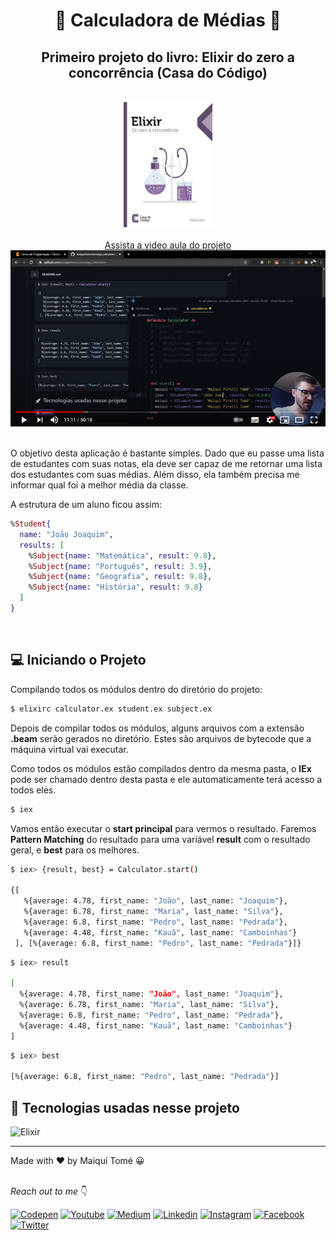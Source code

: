 
<div align="center">
  <h1>🧮 Calculadora de Médias 🧮</h1>
  <h2>
    Primeiro projeto do livro: Elixir do zero a concorrência (Casa do Código)
  </h2>

  <br>
  <img height="200" src=".github/elixir_book.png" alt="elixir book">
  <br>
  <br>

  <a href="https://www.youtube.com/watch?v=ikPlQ4UxP2w&t=291s">
    Assista a video aula do projeto
    <img src=".github/youtube.png">
  </a>

  <br>
  <br>
</div>

O objetivo desta aplicação é bastante simples. Dado que eu
passe uma lista de estudantes com suas notas, ela deve ser capaz de
me retornar uma lista dos estudantes com suas médias. Além disso,
ela também precisa me informar qual foi a melhor média da classe.

A estrutura de um aluno ficou assim:
```elixir
%Student{
  name: "João Joaquim",
  results: [
    %Subject{name: "Matemática", result: 9.8},
    %Subject{name: "Português", result: 3.9},
    %Subject{name: "Geografia", result: 9.8},
    %Subject{name: "História", result: 9.8}
  ]
}
```
<br />

## 💻 Iniciando o Projeto

Compilando todos os	módulos dentro do diretório do projeto:

```bash
$ elixirc calculator.ex student.ex subject.ex
```
Depois de compilar todos os módulos, alguns arquivos com a extensão	**.beam**	serão	gerados	no diretório. Estes são arquivos de bytecode	que	a	máquina	virtual	vai	executar.

Como todos os módulos estão compilados dentro da mesma pasta, o __IEx__ pode ser chamado dentro	desta	 pasta e ele automaticamente terá	acesso a todos eles.

```bash
$ iex
```

Vamos então executar o __start principal__ para vermos o resultado. Faremos __Pattern Matching__ do	 resultado para uma variável __result__ com	o	resultado	geral, e __best__ para os	melhores.

```bash
$ iex> {result, best} = Calculator.start()

{[
   %{average: 4.78, first_name: "João", last_name: "Joaquim"},
   %{average: 6.78, first_name: "Maria", last_name: "Silva"},
   %{average: 6.8, first_name: "Pedro", last_name: "Pedrada"},
   %{average: 4.48, first_name: "Kauã", last_name: "Camboinhas"}
 ], [%{average: 6.8, first_name: "Pedro", last_name: "Pedrada"}]}
 ```

```bash
$ iex> result

[
  %{average: 4.78, first_name: "João", last_name: "Joaquim"},
  %{average: 6.78, first_name: "Maria", last_name: "Silva"},
  %{average: 6.8, first_name: "Pedro", last_name: "Pedrada"},
  %{average: 4.48, first_name: "Kauã", last_name: "Camboinhas"}
]
```

```bash
$ iex> best

[%{average: 6.8, first_name: "Pedro", last_name: "Pedrada"}]
```

## 🚀 Tecnologias usadas nesse projeto
![Elixir](https://img.shields.io/badge/Elixir-4B275F?style=for-the-badge&logo=elixir&logoColor=white)

<hr>
Made with ♥ by Maiqui Tomé 😀
<br /><br />

*Reach out to me* 👇

[![Codepen](https://img.shields.io/badge/Codepen-000000?style=flat-square&logo=codepen&logoColor=white "Codepen")](https://codepen.io/maiquitome)
[![Youtube](https://img.shields.io/badge/YouTube-FF0000?style=flat-square&logo=youtube&logoColor=white "Youtube")](https://www.youtube.com/channel/UCoXn0XyxLsKpIE5px0UNuEw)
[![Medium](https://img.shields.io/badge/Medium-black?&style=flat-square&logo=medium&logoColor=white "Medium")](https://medium.com/@maiquitome)
[![Linkedin](https://img.shields.io/badge/LinkedIn-0A66C2.svg?&style=flat-square&logo=linkedin&logoColor=white "Linkedin")](https://www.linkedin.com/in/maiquitome)
[![Instagram](https://img.shields.io/badge/Instagram-D8226B.svg?&style=flat-square&logo=instagram&logoColor=white "Instagram")](https://www.instagram.com/maiquitome)
[![Facebook](https://img.shields.io/badge/Facebook-0674E7.svg?&style=flat-square&logo=facebook&logoColor=white "Facebook")](https://www.facebook.com/maiquitome)
[![Twitter](https://img.shields.io/badge/Twitter-1DA1F2?&style=flat-square&logo=twitter&logoColor=white "Twitter")](https://twitter.com/MaiquiTome)
